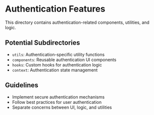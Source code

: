 # Authentication Features

This directory contains authentication-related components, utilities, and logic.

## Potential Subdirectories
- `utils`: Authentication-specific utility functions
- `components`: Reusable authentication UI components
- `hooks`: Custom hooks for authentication logic
- `context`: Authentication state management

## Guidelines
- Implement secure authentication mechanisms
- Follow best practices for user authentication
- Separate concerns between UI, logic, and utilities
